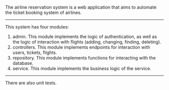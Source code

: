 The airline reservation system is a web application that aims to automate the ticket booking system of airlines.
***
This system has four modules:
1. admin. This module implements the logic of authentication, as well as the logic of interaction with flights (adding, changing, finding, deleting).
2. controllers. This module implements endpoints for interaction with users, tickets, flights.
3. repository. This module implements functions for interacting with the database.
4. service. This module implements the business logic of the service.
***
There are also unit tests.
